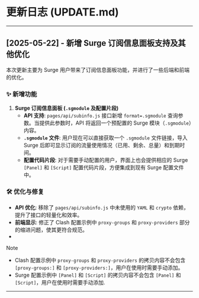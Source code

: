 # 更新日志 (UPDATE.md)

---

## [2025-05-22] - 新增 Surge 订阅信息面板支持及其他优化

本次更新主要为 Surge 用户带来了订阅信息面板功能，并进行了一些后端和前端的优化。

### ✨ 新增功能

1.  **Surge 订阅信息面板 (`.sgmodule` 及配置片段)**
    *   **API 支持**: `pages/api/subinfo.js` 接口新增 `format=.sgmodule` 查询参数。当提供此参数时，API 将返回一个预配置的 Surge 模块（`.sgmodule`）内容。
    *   **`.sgmodule` 文件**: 用户现在可以直接获取一个 `.sgmodule` 文件链接，导入 Surge 后即可显示订阅的流量使用情况（已用、剩余、总量）和到期时间。
    *   **配置代码片段**: 对于需要手动配置的用户，界面上也会提供相应的 Surge `[Panel]` 和 `[Script]` 配置代码片段，方便集成到现有 Surge 配置文件中。

### 🛠️ 优化与修复

*   **API 优化**: 移除了 `pages/api/subinfo.js` 中未使用的 `YAML` 和 `crypto` 依赖，提升了接口的轻量化和效率。
*   **前端显示**: 修正了 Clash 配置示例中 `proxy-groups` 和 `proxy-providers` 部分的缩进问题，使其更符合规范。
*  

> [!NOTE]
> - Clash 配置示例中 `proxy-groups` 和 `proxy-providers` 的拷贝内容不会包含 `[proxy-groups:]` 和 `[proxy-providers:]`，用户在使用时需要手动添加。
> - Surge 配置示例中 `[Panel]` 和 `[Script]` 的拷贝内容不会包含 `[Panel]` 和 `[Script]`，用户在使用时需要手动添加.
> 

---
